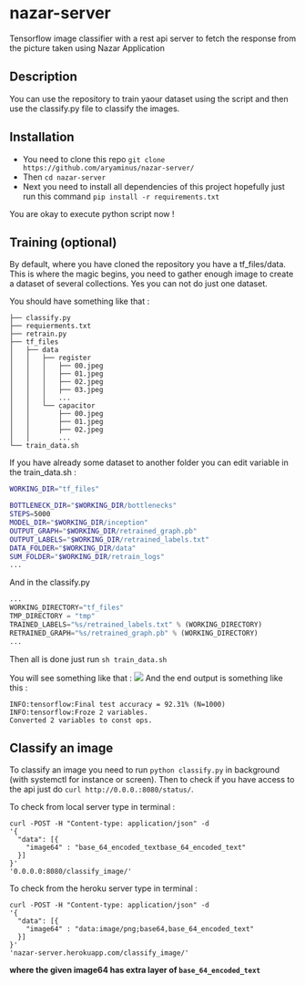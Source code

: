 # nazar-server
Tensorflow image classifier with a rest api server to fetch the response from the picture taken using Nazar Application

## Description

You can use the repository to train yaour dataset using the script and then use the classify.py file to classify the images.

## Installation 

- You need to clone this repo `git clone https://github.com/aryaminus/nazar-server/`
- Then `cd nazar-server`
- Next you need to install all dependencies of this project hopefully just run this command `pip install -r requirements.txt`

You are okay to execute python script now !

## Training (optional)

By default, where you have cloned the repository you have a tf_files/data. This is where the magic begins, you need to gather enough image to create a dataset of several collections. 
Yes you can not do just one dataset.

You should have something like that :

```
├── classify.py
├── requierments.txt
├── retrain.py
├── tf_files
│   ├── data
│   │   ├── register
│   │   │   ├── 00.jpeg
│   │   │   ├── 01.jpeg
│   │   │   ├── 02.jpeg
│   │   │   ├── 03.jpeg
│   │   │   ...
│   │   └── capacitor
│   │       ├── 00.jpeg
│   │       ├── 01.jpeg
│   │       ├── 02.jpeg
│   │       ...
└── train_data.sh
```

If you have already some dataset to another folder you can edit variable in the train_data.sh :

```sh
WORKING_DIR="tf_files"

BOTTLENECK_DIR="$WORKING_DIR/bottlenecks"
STEPS=5000
MODEL_DIR="$WORKING_DIR/inception"
OUTPUT_GRAPH="$WORKING_DIR/retrained_graph.pb"
OUTPUT_LABELS="$WORKING_DIR/retrained_labels.txt"
DATA_FOLDER="$WORKING_DIR/data"
SUM_FOLDER="$WORKING_DIR/retrain_logs"
...
```

And in the classify.py

```python
...
WORKING_DIRECTORY="tf_files"
TMP_DIRECTORY = "tmp"
TRAINED_LABELS="%s/retrained_labels.txt" % (WORKING_DIRECTORY)
RETRAINED_GRAPH="%s/retrained_graph.pb" % (WORKING_DIRECTORY)
...
```

Then all is done just run `sh train_data.sh`

You will see something like that : 
![](https://image.prntscr.com/image/za9C8v1cRIChS8UdzyOnug.png)
And the end output is something like this :
```
INFO:tensorflow:Final test accuracy = 92.31% (N=1000)
INFO:tensorflow:Froze 2 variables.
Converted 2 variables to const ops.
```

## Classify an image

To classify an image you need to run `python classify.py` in background (with systemctl for instance or screen).
Then to check if you have access to the api just do `curl http://0.0.0.:8080/status/`.

To check from local server type in terminal :

```curl
curl -POST -H "Content-type: application/json" -d 
'{
  "data": [{
    "image64" : "base_64_encoded_textbase_64_encoded_text"
  }]
}'
'0.0.0.0:8080/classify_image/'
```

To check from the heroku server type in terminal :

```curl
curl -POST -H "Content-type: application/json" -d 
'{
  "data": [{
    "image64" : "data:image/png;base64,base_64_encoded_text"
  }]
}'
'nazar-server.herokuapp.com/classify_image/'
```

**where the given image64 has extra layer of  `base_64_encoded_text`**

